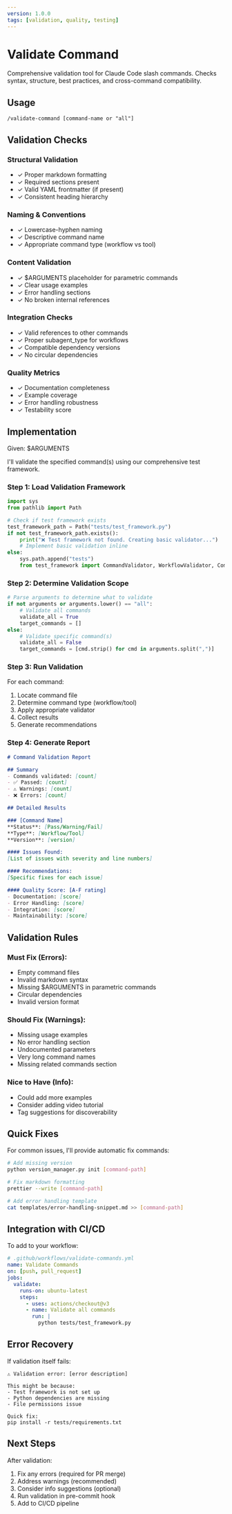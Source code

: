 ```yaml
---
version: 1.0.0
tags: [validation, quality, testing]
---
```


# Validate Command

Comprehensive validation tool for Claude Code slash commands. Checks syntax, structure, best practices, and cross-command compatibility.

## Usage
```
/validate-command [command-name or "all"]
```

## Validation Checks

### Structural Validation
- ✓ Proper markdown formatting
- ✓ Required sections present
- ✓ Valid YAML frontmatter (if present)
- ✓ Consistent heading hierarchy

### Naming & Conventions
- ✓ Lowercase-hyphen naming
- ✓ Descriptive command name
- ✓ Appropriate command type (workflow vs tool)

### Content Validation
- ✓ $ARGUMENTS placeholder for parametric commands
- ✓ Clear usage examples
- ✓ Error handling sections
- ✓ No broken internal references

### Integration Checks
- ✓ Valid references to other commands
- ✓ Proper subagent_type for workflows
- ✓ Compatible dependency versions
- ✓ No circular dependencies

### Quality Metrics
- ✓ Documentation completeness
- ✓ Example coverage
- ✓ Error handling robustness
- ✓ Testability score

## Implementation

Given: $ARGUMENTS

I'll validate the specified command(s) using our comprehensive test framework.

### Step 1: Load Validation Framework

```python
import sys
from pathlib import Path

# Check if test framework exists
test_framework_path = Path("tests/test_framework.py")
if not test_framework_path.exists():
    print("❌ Test framework not found. Creating basic validator...")
    # Implement basic validation inline
else:
    sys.path.append("tests")
    from test_framework import CommandValidator, WorkflowValidator, CommandTestSuite
```

### Step 2: Determine Validation Scope

```python
# Parse arguments to determine what to validate
if not arguments or arguments.lower() == "all":
    # Validate all commands
    validate_all = True
    target_commands = []
else:
    # Validate specific command(s)
    validate_all = False
    target_commands = [cmd.strip() for cmd in arguments.split(",")]
```

### Step 3: Run Validation

For each command:
1. Locate command file
2. Determine command type (workflow/tool)
3. Apply appropriate validator
4. Collect results
5. Generate recommendations

### Step 4: Generate Report

```markdown
# Command Validation Report

## Summary
- Commands validated: [count]
- ✅ Passed: [count]
- ⚠️ Warnings: [count]
- ❌ Errors: [count]

## Detailed Results

### [Command Name]
**Status**: [Pass/Warning/Fail]
**Type**: [Workflow/Tool]
**Version**: [version]

#### Issues Found:
[List of issues with severity and line numbers]

#### Recommendations:
[Specific fixes for each issue]

#### Quality Score: [A-F rating]
- Documentation: [score]
- Error Handling: [score]
- Integration: [score]
- Maintainability: [score]
```

## Validation Rules

### Must Fix (Errors):
- Empty command files
- Invalid markdown syntax
- Missing $ARGUMENTS in parametric commands
- Circular dependencies
- Invalid version format

### Should Fix (Warnings):
- Missing usage examples
- No error handling section
- Undocumented parameters
- Very long command names
- Missing related commands section

### Nice to Have (Info):
- Could add more examples
- Consider adding video tutorial
- Tag suggestions for discoverability

## Quick Fixes

For common issues, I'll provide automatic fix commands:

```bash
# Add missing version
python version_manager.py init [command-path]

# Fix markdown formatting
prettier --write [command-path]

# Add error handling template
cat templates/error-handling-snippet.md >> [command-path]
```

## Integration with CI/CD

To add to your workflow:
```yaml
# .github/workflows/validate-commands.yml
name: Validate Commands
on: [push, pull_request]
jobs:
  validate:
    runs-on: ubuntu-latest
    steps:
      - uses: actions/checkout@v3
      - name: Validate all commands
        run: |
          python tests/test_framework.py
```

## Error Recovery

If validation itself fails:
```
⚠️ Validation error: [error description]

This might be because:
- Test framework is not set up
- Python dependencies are missing
- File permissions issue

Quick fix:
pip install -r tests/requirements.txt
```

## Next Steps

After validation:
1. Fix any errors (required for PR merge)
2. Address warnings (recommended)
3. Consider info suggestions (optional)
4. Run validation in pre-commit hook
5. Add to CI/CD pipeline